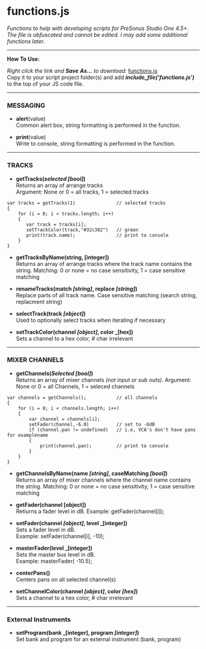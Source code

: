 # functions.js
_Functions to help with developing scripts for PreSonus Studio One 4.5+.  The file is obfuscated and cannot be edited. I may add some additional functions later._

<HR>
    
**How To Use:**</br>

_Right click the link and **Save As...** to download:_
[functions.js](https://raw.githubusercontent.com/expressmix/studioone_functions/master/functions.js) </br>
Copy it to your script project folder(s) and add **_include_file('functions.js')_** to the top of your JS code file.


<HR>

### MESSAGING

- **alert**(value)</br>
Common alert box, string formatting is performed in the function.

- **print**(value)</br>
Write to console, string formatting is performed in the function.

<HR>

### TRACKS 

- **getTracks(_selected [bool]_)**</br>
Returns an array of arrange tracks</br>
Argument: None or 0 = all tracks, 1 = selected tracks

```
var tracks = getTracks(1)               // selected tracks
{
    for (i = 0; i < tracks.length; i++)
    {
       var track = tracks[i];
       setTrackColor(track,"#32c382")   // green
       print(track.name);               // print to console
    }
}
```

- **getTracksByName(string, [integer])**</br>
Returns an array of arrange tracks where the track name contains the string. Matching: 0 or none = no case sensitivity, 1 = case sensitive matching

- **renameTracks(match _[string]_, replace _[string]_)**</br>
Replace parts of all track name. Case sensitive matching (search string, replacment string)

- **selectTrack(track _[object]_)**</br>
Used to optionally select tracks when iterating if necessary

- **setTrackColor(channel _[object]_, color _[hex])**</br>
Sets a channel to a hex color, # char irrelevant

<HR>

### MIXER CHANNELS 

- **getChannels(_Selected [bool]_)**</br>
Returns an array of mixer channels _(not input or sub outs)_. Argument: None or 0 = all Channels, 1 = seleced channels

```
var channels = getChannels();           // all channels
{
    for (i = 0; i < channels.length; i++)
    {
        var channel = channels[i];
        setFader(channel,-6.0)          // set to -6dB
        if (channel.pan != undefined)   // i.e, VCA's don't have pans for examplename
        {
            print(channel.pan);         // print to console
        }
    }
}
```

- **getChannelsByName(name _[string]_, caseMatching _[bool]_)**</br>
Returns an array of mixer channels where the channel name contains the string. Matching: 0 or none = no case sensitivity, 1 = case sensitive matching

- **getFader(channel [object])**</br>
Retiurns a fader level in dB.  Example: getFader(channel[i]);

- **setFader(channel _[object]_, level _[integer])**</br>
Sets a fader level in dB.  </br>Example: setFader(channel[i], -10);

- **masterFader(level _[integer])**</br>
Sets the master bus level in dB. </br>Example: masterFader( -10.5);

- **centerPans()**</br>
Centers pans on all selected channel(s)

- **setChannelColor(channel _[object]_, color _[hex]_)**</br>
Sets a channel to a hex color, # char irrelevant

<HR>

### External Instruments 

- **setProgram(bank _[integer], program _[integer]_)**</br>
Set bank and program for an external instrument (bank, program)
